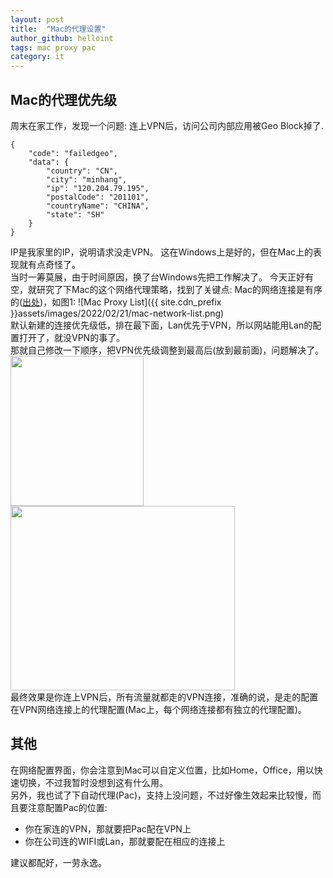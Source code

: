 ```yaml
---
layout: post
title:  "Mac的代理设置"
author_github: helloint
tags: mac proxy pac
category: it
---
```

## Mac的代理优先级
周末在家工作，发现一个问题: 连上VPN后，访问公司内部应用被Geo Block掉了.
```
{
    "code": "failedgeo",
    "data": {
        "country": "CN",
        "city": "minhang",
        "ip": "120.204.79.195",
        "postalCode": "201101",
        "countryName": "CHINA",
        "state": "SH"
    }
}
```
IP是我家里的IP，说明请求没走VPN。 这在Windows上是好的，但在Mac上的表现就有点奇怪了。  
当时一筹莫展，由于时间原因，换了台Windows先把工作解决了。
今天正好有空，就研究了下Mac的这个网络代理策略，找到了关键点: Mac的网络连接是有序的([出处](https://discussions.apple.com/thread/252170361))，如图1:
![Mac Proxy List]({{ site.cdn_prefix }}assets/images/2022/02/21/mac-network-list.png)  
默认新建的连接优先级低，排在最下面，Lan优先于VPN，所以网站能用Lan的配置打开了，就没VPN的事了。  
那就自己修改一下顺序，把VPN优先级调整到最高后(放到最前面)，问题解决了。
<img src="{{ site.cdn_prefix }}assets/images/2022/02/21/mac-network-order-adjustment.png" width="213" height="240">
<img src="{{ site.cdn_prefix }}assets/images/2022/02/21/mac-proxy-order.png" width="359" height="295">  
最终效果是你连上VPN后，所有流量就都走的VPN连接，准确的说，是走的配置在VPN网络连接上的代理配置(Mac上，每个网络连接都有独立的代理配置)。

## 其他
在网络配置界面，你会注意到Mac可以自定义位置，比如Home，Office，用以快速切换，不过我暂时没想到这有什么用。  
另外，我也试了下自动代理(Pac)，支持上没问题，不过好像生效起来比较慢，而且要注意配置Pac的位置:
* 你在家连的VPN，那就要把Pac配在VPN上
* 你在公司连的WIFI或Lan，那就要配在相应的连接上

建议都配好，一劳永逸。
